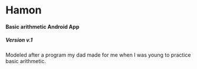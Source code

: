 # Hamon

#### Basic arithmetic Android App

##### Version v.1

Modeled after a program my dad made for me when I was young to practice basic arithmetic.
